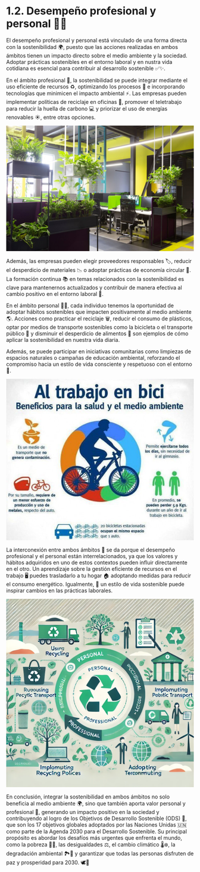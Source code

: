 #  1.2. Desempeño profesional y personal 🌱💼

El desempeño profesional y personal está vinculado de una forma directa con la sostenibilidad 🌍, puesto que las acciones realizadas en ambos ámbitos tienen un impacto directo sobre el medio ambiente y la sociedad. Adoptar prácticas sostenibles en el entorno laboral y en nustra vida cotidiana es esencial para contribuir al desarrollo sostenible ✅✨.

En el ámbito profesional 💼, la sostenibilidad se puede integrar mediante el uso eficiente de recursos ♻️, optimizando los procesos 🔄 e incorporando tecnologías que minimicen el impacto ambiental ⚡. Las empresas pueden implementar políticas de reciclaje en oficinas 📂, promover el teletrabajo para reducir la huella de carbono 💻 y priorizar el uso de energías renovables ☀️, entre otras opciones.
  
  
<p align="center">
  <img src="/img/oficinasostenible.jpg" alt="![oficinasostenible](/img/oficinasostenible.jpg)" />
</p>  
  
  
Además, las empresas pueden elegir proveedores responsables 🏷️, reducir el desperdicio de materiales 📉 o adoptar prácticas de economía circular 🔄. La formación continua 📚 en temas relacionados con la sostenibilidad es clave para mantenernos actualizados y contribuir de manera efectiva al cambio positivo en el entorno laboral 🌟.


En el ámbito personal 🏡🌟, cada individuo tenemos la oportunidad de adoptar hábitos sostenibles que impacten positivamente al medio ambiente 🌎. Acciones como practicar el reciclaje 🗑️, reducir el consumo de plásticos, optar por medios de transporte sostenibles como la bicicleta o el transporte público 🚴 y disminuir el desperdicio de alimentos 🍎 son ejemplos de cómo aplicar la sostenibilidad en nuestra vida diaria.

Además, se puede participar en iniciativas comunitarias como limpiezas de espacios naturales o campañas de educación ambiental, reforzando el compromiso hacia un estilo de vida consciente y respetuoso con el entorno 🌱.
  
  
  
<p align="center">
  <img src="/img/bici.png" alt="![bici](/img/bici.png)" />
</p>  
  
  
  
La interconexión entre ambos ámbitos 🔗 se da porque el desempeño profesional y el personal están interrelacionados, ya que los valores y hábitos adquiridos en uno de estos contextos pueden influir directamente en el otro. Un aprendizaje sobre la gestión eficiente de recursos en el trabajo 🖥️ puedes trasladarlo a tu hogar 🏠 adoptando medidas para reducir el consumo energético. Igualmente, 🌿 un estilo de vida sostenible puede inspirar cambios en las prácticas laborales.
  
  
<p align="center">
  <img src="/img/interconexion.jpg" alt="![interconexion](/img/interconexion.jpg)" />
</p>  
  
  
En conclusión, integrar la sostenibilidad en ambos ámbitos no solo beneficia al medio ambiente 🌍, sino que también aporta valor personal y profesional 🏅, generando un impacto positivo en la sociedad y contribuyendo al logro de los Objetivos de Desarrollo Sostenible (ODS) 📅, que son los 17 objetivos globales adoptados por las Naciones Unidas 🇺🇳 como parte de la Agenda 2030 para el Desarrollo Sostenible. Su principal propósito es abordar los desafíos más urgentes que enfrenta el mundo, como la pobreza 🥖💔, las desigualdades ⚖️, el cambio climático 🌡️❄️, la degradación ambiental 🏞️🛑 y garantizar que todas las personas disfruten de paz y prosperidad para 2030. 🕊️💫

